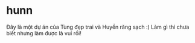 # hunn

Đây là một dự án của Tùng đẹp trai và Huyền răng sạch :)
Làm gì thì chưa biết nhưng làm được là vui rồi!
